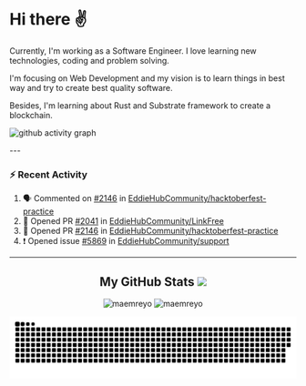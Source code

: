 # Hi there :v:
Currently, I'm working as a Software Engineer. I love learning new technologies, coding and problem solving.

I'm focusing on Web Development and my vision is to learn things in best way and try to create best quality software.

Besides, I'm learning about Rust and Substrate framework to create a blockchain.

![github activity graph](https://activity-graph.herokuapp.com/graph?username=siddhi-244&theme=dracula&layout=compact&title_color=FF69B4&hide_border=true&area=true)
</div>
---

### :zap: Recent Activity

<!--START_SECTION:activity-->
1. 🗣 Commented on [#2146](https://github.com/EddieHubCommunity/hacktoberfest-practice/issues/2146) in [EddieHubCommunity/hacktoberfest-practice](https://github.com/EddieHubCommunity/hacktoberfest-practice)
2. 💪 Opened PR [#2041](https://github.com/EddieHubCommunity/LinkFree/pull/2041) in [EddieHubCommunity/LinkFree](https://github.com/EddieHubCommunity/LinkFree)
3. 💪 Opened PR [#2146](https://github.com/EddieHubCommunity/hacktoberfest-practice/pull/2146) in [EddieHubCommunity/hacktoberfest-practice](https://github.com/EddieHubCommunity/hacktoberfest-practice)
4. ❗️ Opened issue [#5869](https://github.com/EddieHubCommunity/support/issues/5869) in [EddieHubCommunity/support](https://github.com/EddieHubCommunity/support)
<!--END_SECTION:activity-->



---

<h2 align="center">My GitHub Stats <img src="https://github.githubassets.com/images/spinners/octocat-spinner-64.gif"/></h2>

<!-- <p align="center"><img src="https://github.com/maemreyo/maemreyo/blob/main/ezgif.com-gif-maker.gif" alt="@maemreyo Gitub Skyline" width="600" /></p> -->

<p align="center"><img src="https://github-readme-stats.vercel.app/api?username=maemreyo&theme=dracula&show_icons=true" alt="maemreyo" width="400" />
<img src="http://github-readme-streak-stats.herokuapp.com?user=maemreyo&theme=dracula&hide_border=false" alt="maemreyo" width="400" />
</p>

<p align="center"> <img src="https://github.com/maemreyo/maemreyo/blob/output/github-snake-dark.svg" width="700" /> </p>
